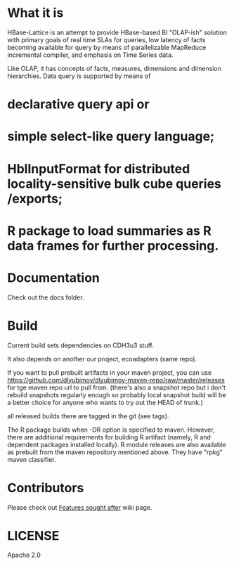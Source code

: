 What it is 
=======
HBase-Lattice is an attempt to provide HBase-based BI "OLAP-ish" solution 
with primary goals of real time SLAs for queries, low latency of facts becoming 
available for query by means of parallelizable MapReduce incremental compiler, 
and emphasis on Time Series data.

Like OLAP, it has concepts of facts, measures, dimensions and dimension hierarchies. 
Data query is supported by means of 
# declarative query api or 
# simple select-like query language; 
# HblInputFormat for distributed locality-sensitive bulk cube queries /exports; 
# R package to load summaries as R data frames for further processing.



Documentation 
============= 

Check out the docs folder. 

Build
=====

Current build sets dependencies on CDH3u3 stuff. 

It also depends on another our project, ecoadapters (same repo).

If you want to pull prebuilt artifacts in your maven project, you can use 
https://github.com/dlyubimov/dlyubimov-maven-repo/raw/master/releases for tge maven repo url to pull from.
(there's also a snapshot repo but i don't rebuild snapshots regularly enough so probably 
local snapshot build will be a better choice for anyone who wants to try out the HEAD of trunk.)

all released builds there are tagged in the git (see tags).

The R package builds when -DR option is specified to maven. 
However, there are additional requirements for building R artifact 
(namely, R and dependent packages installed locally). R module releases 
are also available as prebuilt from the maven repository mentioned above.
They have "rpkg" maven classifier.

Contributors
============ 

Please check out [Features sought after](https://github.com/dlyubimov/HBase-Lattice/wiki/Features-sought-after) wiki page.


LICENSE
========

Apache 2.0
